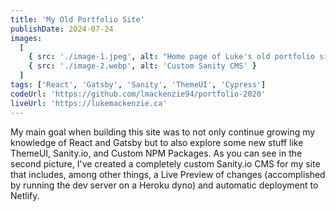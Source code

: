 ```yaml
---
title: 'My Old Portfolio Site'
publishDate: 2024-07-24
images:
  [
    { src: './image-1.jpeg', alt: "Home page of Luke's old portfolio site" },
    { src: './image-2.webp', alt: 'Custom Sanity CMS' }
  ]
tags: ['React', 'Gatsby', 'Sanity', 'ThemeUI', 'Cypress']
codeUrl: 'https://github.com/lmackenzie94/portfolio-2020'
liveUrl: 'https://lukemackenzie.ca'
---
```


My main goal when building this site was to not only continue growing my knowledge of React and Gatsby but to also explore some new stuff like ThemeUI, Sanity.io, and Custom NPM Packages. As you can see in the second picture, I've created a completely custom Sanity.io CMS for my site that includes, among other things, a Live Preview of changes (accomplished by running the dev server on a Heroku dyno) and automatic deployment to Netlify.
